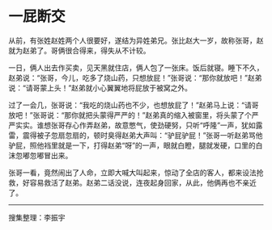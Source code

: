 # 一屁断交

从前，有张姓赵姓两个人很要好，遂结为异姓弟兄。张比赵大一岁，故称张哥，赵就为赵弟了。哥俩很合得来，得失从不计较。

一日，俩人出去作买卖，见天黑就住店，俩人包了一张床。饭后就寝。睡下不久，赵弟说：“张哥，今儿，吃多了烧山药，只想放屁！”张哥说：“那你就放吧！”赵弟说：“请哥蒙上头！”赵弟就小心翼翼地将屁放于被窝之外。

过了一会几，张哥说：“我吃的烧山药也不少，也想放屁了！”赵弟马上说：“请哥放吧！”张哥说：“那你就把头蒙得严严的！”赵弟真的缩入被窗里，将头蒙了个严严实实。谁想张哥存心作弄赵弟，故意憋气，使劲硬努，只听“呼隆”一声，犹如露雷，震得被子忽扇忽扇的，顿时臭得赵弟大声叫：“驴屁驴屁！”张哥一听赵弟骂他驴屁，照他裆里就是一下，打得赵弟“呀”的一声，眼就白瞪，腿就发硬，口里的白沫忽嘟忽嘟冒出来。

张哥一看，竟然闹出了人命，立即大喊大叫起来，惊动了全店的客人，都来设法抢救，好容易救活了赵弟。赵弟二话没说，连夜起身回家，从此，他俩再也不亲近了。

---

搜集整理：李振宇
